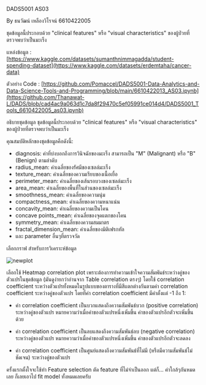DADS5001 AS03

By ธนวัฒน์ เหลืองวิโรจน์ 6610422005

ชุดข้อมูลนี้ประกอบด้วย "clinical features" หรือ "visual characteristics" ของผู้ป่วยที่ตรวจพบว่าเป็นมะเร็ง

แหล่งข้อมูล : [https://www.kaggle.com/datasets/sumanthnimmagadda/student-spending-dataset](https://www.kaggle.com/datasets/erdemtaha/cancer-data)

ตัวอย่าง Code : [https://github.com/Pomaccel/DADS5001-Data-Analytics-and-Data-Science-Tools-and-Programming/blob/main/6610422013_AS03.ipynb](https://github.com/Thanawat-L/DADS/blob/cad4ac9a063d1c7da8f29470c5ef05991ce014d4/DADS5001_Tools_6610422005_as03.ipynb)

อธิบายชุดข้อมูล
ชุดข้อมูลนี้ประกอบด้วย "clinical features" หรือ "visual characteristics" ของผู้ป่วยที่ตรวจพบว่าเป็นมะเร็ง

คุณสมบัติหลักของชุดข้อมูลคือดังนี้:
- diagnosis: ค่าที่บ่งบอกถึงการวินิจฉัยของมะเร็ง สามารถเป็น "M" (Malignant) หรือ "B" (Benign) ตามลำดับ
- radius_mean: ค่าเฉลี่ยของรัศมีของเซลล์มะเร็ง
- texture_mean: ค่าเฉลี่ยของความเรียบของเนื้อเยื่อ
- perimeter_mean: ค่าเฉลี่ยของเส้นรอบวงของเซลล์มะเร็ง
- area_mean: ค่าเฉลี่ยของพื้นที่ในส่วนของเซลล์มะเร็ง
- smoothness_mean: ค่าเฉลี่ยของความนุ่ม
- compactness_mean: ค่าเฉลี่ยของความหนาแน่น
- concavity_mean: ค่าเฉลี่ยของความเป็นโคน
- concave points_mean: ค่าเฉลี่ยของจุดแตกของโคน
- symmetry_mean: ค่าเฉลี่ยของความสมมาตร
- fractal_dimension_mean: ค่าเฉลี่ยของมิติเฟรกทัล
- และ parameter อื่นๆที่ตรวจวัด

เลือกกราฟ สำหรับการวิเคราะห์ข้อมูล

![newplot](https://github.com/Thanawat-L/DADS/assets/158482818/fad83f6a-3380-4f22-9552-c78cd4c17821)

เลือกใช้ Heatmap correlation plot เพราะต้องการทำความเข้าใจความสัมพันธ์ระหว่างคู่ของตัวแปรในชุดข้อมูล (มันดูง่ายกว่าอ่านจาก Table correlation ตรงๆ) 
โดยใช้ correlation coefficient ระหว่างตัวแปรทั้งหมดในรูปแบบของตารางที่มีสีแตกต่างกันตามค่า correlation coefficient ระหว่างคู่ของตัวแปร โดยที่ค่า correlation coefficient มีค่าตั้งแต่ -1 ถึง 1:

- ค่า correlation coefficient เป็นบวกแสดงถึงความสัมพันธ์บวก (positive correlation) ระหว่างคู่ของตัวแปร หมายความว่าเมื่อค่าของตัวแปรหนึ่งเพิ่มขึ้น ค่าของตัวแปรอีกตัวจะเพิ่มขึ้นด้วย

- ค่า correlation coefficient เป็นลบแสดงถึงความสัมพันธ์ลบ (negative correlation) ระหว่างคู่ของตัวแปร หมายความว่าเมื่อค่าของตัวแปรหนึ่งเพิ่มขึ้น ค่าของตัวแปรอีกตัวจะลดลง

- ค่า correlation coefficient เป็นศูนย์แสดงถึงความสัมพันธ์ที่ไม่มี (หรือมีความสัมพันธ์ไม่ชัดเจน) ระหว่างคู่ของตัวแปร

ครั้งแรกตั้งใจจะใช้ทำ Feature selection ตัด feature ที่ไม่จำเป็นออก แต่ก็... ค่าใกล้ๆกันหมดเลย ก็เลยเอาไป fit model ทั้งหมดเลยครับ
